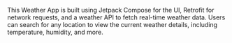 This Weather App is built using Jetpack Compose for the UI, Retrofit for network requests, and a weather API to fetch real-time weather data.
Users can search for any location to view the current weather details, including temperature, humidity, and more.
